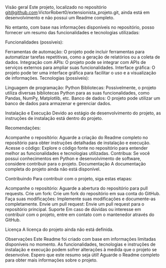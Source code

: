 Visão geral
Este projeto, localizado no repositório git@github.com:VictorRobert0/extensionista_projeto.git, ainda está em desenvolvimento e não possui um Readme completo.

No entanto, com base nas informações disponíveis no repositório, posso fornecer um resumo das funcionalidades e tecnologias utilizadas:

Funcionalidades (possíveis):

Ferramentas de automação: O projeto pode incluir ferramentas para automatizar tarefas repetitivas, como a geração de relatórios ou a coleta de dados.
Integração com APIs: O projeto pode se integrar com APIs de serviços externos para ampliar suas funcionalidades.
Interface gráfica: O projeto pode ter uma interface gráfica para facilitar o uso e a visualização de informações.
Tecnologias (possíveis):

Linguagem de programação: Python
Bibliotecas: Possivelmente, o projeto utiliza diversas bibliotecas Python para as suas funcionalidades, como Pandas, NumPy, Matplotlib, etc.
Banco de dados: O projeto pode utilizar um banco de dados para armazenar e gerenciar dados.

Instalação e Execução
Devido ao estágio de desenvolvimento do projeto, as instruções de instalação está dentro do projeto.

Recomendações:

Acompanhe o repositório: Aguarde a criação do Readme completo no repositório para obter instruções detalhadas de instalação e execução.
Acesse o código: Explore o código fonte no repositório para entender melhor as funcionalidades e tecnologias utilizadas.
Contribua: Se você possui conhecimentos em Python e desenvolvimento de software, considere contribuir para o projeto.
Documentação
A documentação completa do projeto ainda não está disponível.

Contribuindo
Para contribuir com o projeto, siga estas etapas:

Acompanhe o repositório: Aguarde a abertura do repositório para pull requests.
Crie um fork: Crie um fork do repositório em sua conta do GitHub.
Faça suas modificações: Implemente suas modificações e documente-as completamente.
Envie um pull request: Envie um pull request para o repositório principal.
Suporte
Em caso de dúvidas ou interesse em contribuir com o projeto, entre em contato com o mantenedor através do GitHub.

Licença
A licença do projeto ainda não está definida.

Observações
Este Readme foi criado com base em informações limitadas disponíveis no momento.
As funcionalidades, tecnologias e instruções de instalação e execução podem sofrer alterações à medida que o projeto se desenvolve.
Espero que este resumo seja útil! Aguarde o Readme completo para obter mais informações sobre o projeto.
